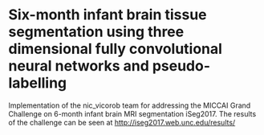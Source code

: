 # Six-month infant brain tissue segmentation using three dimensional fully convolutional neural networks and pseudo-labelling
Implementation of the nic_vicorob team for addressing the MICCAI Grand Challenge on 6-month infant brain MRI segmentation iSeg2017. The results of the challenge can be seen at http://iseg2017.web.unc.edu/results/

